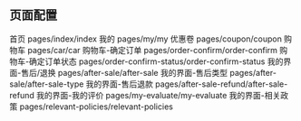 ## 页面配置

首页 pages/index/index
我的 pages/my/my
优惠卷 pages/coupon/coupon
购物车 pages/car/car
购物车-确定订单 pages/order-confirm/order-confirm
购物车-确定订单状态 pages/order-confirm-status/order-confirm-status
我的界面-售后/退换 pages/after-sale/after-sale
我的界面-售后类型 pages/after-sale/after-sale-type
我的界面-售后退款 pages/after-sale-refund/after-sale-refund
我的界面-我的评价 pages/my-evaluate/my-evaluate
我的界面-相关政策 pages/relevant-policies/relevant-policies